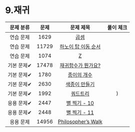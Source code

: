 # 9.재귀

| 문제 분류  |  문제   |                            문제 제목                            | 풀이 체크 |
|:------:|:-----:|:-----------------------------------------------------------:|:-----:|
| 연습 문제  | 1629  |         [곱셈](https://www.acmicpc.net/problem/1629)          |       |
| 연습 문제  | 11729 |    [하노이 탑 이동 순서](https://www.acmicpc.net/problem/11729)     |       |
| 연습 문제  | 1074  |          [Z](https://www.acmicpc.net/problem/1074)          |       |
| 기본 문제✔ | 17478 |     [재귀함수가 뭔가요?](https://www.acmicpc.net/problem/17478)     |       |
| 기본 문제✔ | 1780  |       [종이의 개수](https://www.acmicpc.net/problem/1780)        |       |
| 기본 문제✔ | 2630  |       [색종이 만들기](https://www.acmicpc.net/problem/2630)       |       |
| 기본 문제✔ | 1992  |        [쿼드트리](https://www.acmicpc.net/problem/1992)         |   )   |
| 응용 문제✔ | 2447  |      [별 찍기 - 10](https://www.acmicpc.net/problem/2447)      |       |
| 응용 문제✔ | 2448  |      [별 찍기 - 11](https://www.acmicpc.net/problem/2448)      |       |
| 응용 문제  | 14956 | [Philosopher’s Walk](https://www.acmicpc.net/problem/14956) |       |